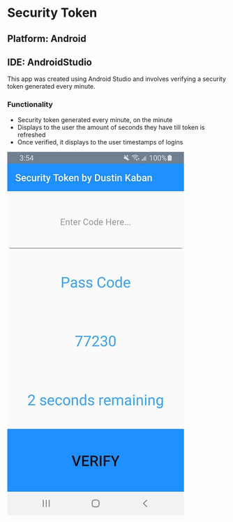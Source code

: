 # Security Token

## Platform: Android
## IDE: AndroidStudio
This app was created using Android Studio and involves verifying a security token generated every minute.

### Functionality
- Security token generated every minute, on the minute
- Displays to the user the amount of seconds they have till token is refreshed
- Once verified, it displays to the user timestamps of logins

![alt text](https://github.com/Dkaban/Security-Token-App/blob/master/Security%20Token%20App%20-%20Screenshot.jpg?raw=true)
